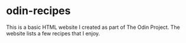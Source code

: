 # odin-recipes

This is a basic HTML website I created as part of The Odin Project. The website lists a few recipes that I enjoy.